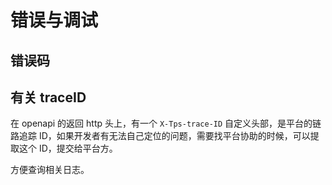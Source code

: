 # 错误与调试

## 错误码

## 有关 traceID

在 openapi 的返回 http 头上，有一个 `X-Tps-trace-ID` 自定义头部，是平台的链路追踪 ID，如果开发者有无法自己定位的问题，需要找平台协助的时候，可以提取这个 ID，提交给平台方。

方便查询相关日志。
